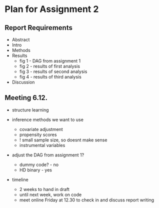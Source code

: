 # Plan for Assignment 2

## Report Requirements

* Abstract
* Intro
* Methods
* Results
    * fig 1 - DAG from assignment 1
    * fig 2 - results of first analysis
    * fig 3 - results of second analysis
    * fig 4 - results of third analysis
* Discussion

## Meeting 6.12.

* structure learning
* inference methods we want to use
    * covariate adjustment
    * propensity scores
    * ! small sample size, so doesnt make sense
    * instrumental variables


* adjust the DAG from assignment 1?
    * dummy code? - no
    * HD binary - yes

* timeline
    * 2 weeks to hand in draft
    * until next week, work on code
    * meet online Friday at 12.30 to check in and discuss report writing
